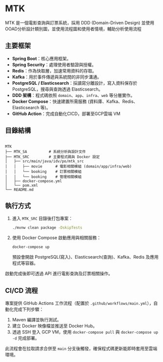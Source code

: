 # MTK
 MTK 是一個電影查詢與訂票系統，採用 DDD (Domain-Driven Design)
 並使用OOAD分析設計類別圖，並使用流程圖和使用者情境，輔助分析使用流程

## 主要框架

- **Spring Boot**：核心應用框架。
- **Spring Security**：處理使用者驗證與授權。
- **Redis**：作為快取層，加速常用資料的存取。
- **Kafka**：用於事件傳遞與系統間的非同步溝通。
- **PostgreSQL / Elasticsearch**：採讀寫分離設計，寫入資料保存於 PostgreSQL，搜尋與查詢透過 Elasticsearch。
- **DDD 架構**：程式碼依照 `domain`、`app`、`infra`、`web` 等分層實作。
- **Docker Compose**：快速建置所需服務 (資料庫、Kafka、Redis、Elasticsearch 等)。
- **GitHub Action**：完成自動化CICD，部署至GCP雲端 VM

## 目錄結構
 ```

 MTK
 ├── MTK_SA          # 系統分析與設計文件
 ├── MTK_SRC         # 主要程式碼與 Docker 設定
 │   ├── src/main/java/idv/po/mtk_src
 │   │   ├── movie      # 電影相關模組 (domain/app/infra/web)
 │   │   └── booking    # 訂票相關模組
 │   │   └── booking    # 管理相關模組
 │   ├── docker-compose.yml
 │   └── pom.xml
 └── README.md
 ```
 
## 執行方式
 
 1. 進入 `MTK_SRC` 目錄後打包專案：
    ```bash
    ./mvnw clean package -DskipTests
    ```
 2. 使用 Docker Compose 啟動應用與相關服務：
    ```bash
    docker-compose up
    ```
    預設會開啟 PostgreSQL(寫入)、Elasticsearch(查詢)、Kafka、Redis 及應用程式等容器。
 
 啟動完成後即可透過 API 進行電影查詢及訂票相關操作。
 
## CI/CD 流程

專案提供 GitHub Actions 工作流程（配置於 `.github/workflows/main.yml`），自動化完成下列步驟：

1. Maven 編譯並執行測試。
2. 建立 Docker 映像檔並推送至 Docker Hub。
3. 透過 SSH 登入 GCP VM，使用 `docker-compose pull` 與 `docker-compose up -d` 完成部署。

此流程會在拉取請求合併至 `main` 分支後觸發，確保程式碼更新能即時套用至雲端環境。


